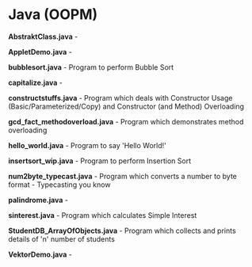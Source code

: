 # Java (OOPM)

**AbstraktClass.java** -   

**AppletDemo.java** -   

**bubblesort.java** - Program to perform Bubble Sort  

**capitalize.java** -   

**constructstuffs.java** - Program which deals with Constructor Usage (Basic/Parameterized/Copy) and Constructor (and Method) Overloading  

**gcd_fact_methodoverload.java** - Program which demonstrates method overloading  

**hello_world.java** - Program to say 'Hello World!'  

**insertsort_wip.java** - Program to perform Insertion Sort  

**num2byte_typecast.java** - Program which converts a number to byte format - Typecasting you know  

**palindrome.java** -   

**sinterest.java** - Program which calculates Simple Interest  

**StudentDB_ArrayOfObjects.java** - Program which collects and prints details of 'n' number of students  

**VektorDemo.java** -   

